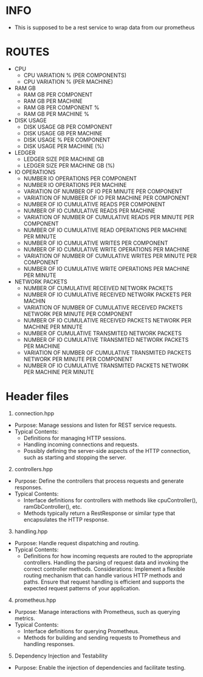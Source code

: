 # INFO
- This is supposed to be a rest service to wrap data from our prometheus
# ROUTES
- CPU
  - CPU VARIATION % (PER COMPONENTS)
  - CPU VARIATION % (PER MACHINE)
- RAM GB
  - RAM GB PER COMPONENT
  - RAM GB PER MACHINE
  - RAM GB PER COMPONENT %
  - RAM GB PER MACHINE %
- DISK USAGE
  - DISK USAGE GB PER COMPONENT
  - DISK USAGE GB PER MACHINE
  - DISK USAGE % PER COMPONENT
  - DISK USAGE PER MACHINE (%)
- LEDGER
  - LEDGER SIZE PER MACHINE GB
  - LEDGER SIZE PER MACHINE GB (%)
- IO OPERATIONS 
  - NUMBER IO OPERATIONS PER COMPONENT
  - NUMBER IO OPERATIONS PER MACHINE
  - VARIATION OF NUMBER OF IO PER MINUTE PER COMPONENT
  - VARIATION OF NUMBEER OF IO PER MACHINE PER COMPONENT
  - NUMBER OF IO CUMULATIVE READS PER COMPONENT
  - NUMBER OF IO CUMULATIVE READS PER MACHINE
  - VARIATION OF NUMBER OF CUMULATIVE READS PER MINUTE PER COMPONENT
  - NUMBER OF IO CUMULATIVE READ OPERATIONS PER MACHINE PER MINUTE
  - NUMBER OF IO CUMULATIVE WRITES PER COMPONENT
  - NUMBER OF IO CUMULATIVE WRITE OPERATIONS PER MACHINE
  - VARIATION OF NUMBER OF CUMULATIVE WRITES PER MINUTE PER COMPONENT
  - NUMBER OF IO CUMULATIVE WRITE OPERATIONS PER MACHINE PER MINUTE
- NETWORK PACKETS
  - NUMBER OF CUMULATIVE RECEIVED NETWORK PACKETS
  - NUMBER OF IO CUMULATIVE RECEIVED NETWORK PACKETS PER MACHIN
  - VARIATION OF NUMBER OF CUMULATIVE RECEIVED PACKETS NETWORK PER MINUTE PER COMPONENT
  - NUMBER OF IO CUMULATIVE RECEIVED PACKETS NETWORK PER MACHINE PER MINUTE
  - NUMBER OF CUMULATIVE TRANSMITED NETWORK PACKETS
  - NUMBER OF IO CUMULATIVE TRANSMITED NETWORK PACKETS PER MACHINE
  - VARIATION OF NUMBER OF CUMULATIVE TRANSMITED PACKETS NETWORK PER MINUTE PER COMPONENT
  - NUMBER OF IO CUMULATIVE TRANSMITED PACKETS NETWORK PER MACHINE PER MINUTE
# Header files
1. connection.hpp
- Purpose: Manage sessions and listen for REST service requests.
- Typical Contents:
  - Definitions for managing HTTP sessions.
  - Handling incoming connections and requests.
  - Possibly defining the server-side aspects of the HTTP connection, such as starting and stopping the server.
2. controllers.hpp
- Purpose: Define the controllers that process requests and generate responses.
- Typical Contents:
  - Interface definitions for controllers with methods like cpuController(), ramGbController(), etc.
  - Methods typically return a RestResponse or similar type that encapsulates the HTTP response.
3. handling.hpp
- Purpose: Handle request dispatching and routing.
- Typical Contents:
  - Definitions for how incoming requests are routed to the appropriate controllers.
    Handling the parsing of request data and invoking the correct controller methods.
    Considerations: Implement a flexible routing mechanism that can handle various HTTP methods and paths. Ensure that request handling is efficient and supports the expected request patterns of your application.
4. prometheus.hpp
- Purpose: Manage interactions with Prometheus, such as querying metrics.
- Typical Contents:
  - Interface definitions for querying Prometheus.
  - Methods for building and sending requests to Prometheus and handling responses.
5. Dependency Injection and Testability
- Purpose: Enable the injection of dependencies and facilitate testing.
